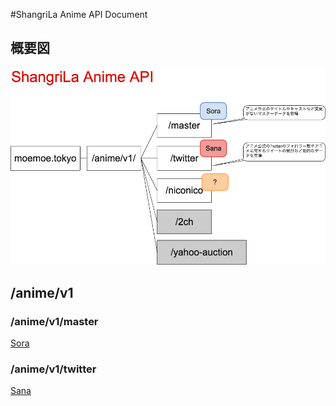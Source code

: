 #ShangriLa Anime API Document

## 概要図

![AnimeAPI](./image/shangriLa.png)


## /anime/v1

### /anime/v1/master

[Sora](https://github.com/Project-ShangriLa/sora-playframework-scala)

### /anime/v1/twitter

[Sana](https://github.com/Project-ShangriLa/sana_server)